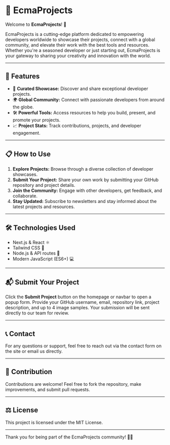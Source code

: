 # 🚀 EcmaProjects

Welcome to **EcmaProjects**! 🎉

EcmaProjects is a cutting-edge platform dedicated to empowering developers worldwide to showcase their projects, connect with a global community, and elevate their work with the best tools and resources. Whether you're a seasoned developer or just starting out, EcmaProjects is your gateway to sharing your creativity and innovation with the world.

---

## 🌟 Features

- 🎨 **Curated Showcase:** Discover and share exceptional developer projects.
- 🌍 **Global Community:** Connect with passionate developers from around the globe.
- 🛠️ **Powerful Tools:** Access resources to help you build, present, and promote your projects.
- 📈 **Project Stats:** Track contributions, projects, and developer engagement.

---

## 📋 How to Use

1. **Explore Projects:** Browse through a diverse collection of developer showcases.
2. **Submit Your Project:** Share your own work by submitting your GitHub repository and project details.
3. **Join the Community:** Engage with other developers, get feedback, and collaborate.
4. **Stay Updated:** Subscribe to newsletters and stay informed about the latest projects and resources.

---

## 🛠️ Technologies Used

- Next.js & React ⚛️
- Tailwind CSS 🎨
- Node.js & API routes 🔌
- Modern JavaScript (ES6+) 💻

---

## 📬 Submit Your Project

Click the **Submit Project** button on the homepage or navbar to open a popup form. Provide your GitHub username, email, repository link, project description, and up to 4 image samples. Your submission will be sent directly to our team for review.

---

## 📞 Contact

For any questions or support, feel free to reach out via the contact form on the site or email us directly.

---

## 🙌 Contribution

Contributions are welcome! Feel free to fork the repository, make improvements, and submit pull requests.

---

## ⚖️ License

This project is licensed under the MIT License.

---

Thank you for being part of the EcmaProjects community! 🚀✨
